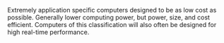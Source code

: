 Extremely application specific computers designed to be as low cost as possible. Generally lower computing power, but power, size, and cost efficient. Computers of this classification will also often be designed for high real-time performance.